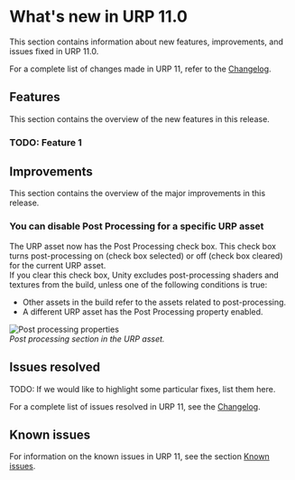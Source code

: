 # What's new in URP 11.0

This section contains information about new features, improvements, and issues fixed in URP 11.0.

For a complete list of changes made in URP 11, refer to the [Changelog](../../changelog/CHANGELOG.html).

## Features

This section contains the overview of the new features in this release.

### TODO: Feature 1

## Improvements

This section contains the overview of the major improvements in this release.

### You can disable Post Processing for a specific URP asset

The URP asset now has the Post Processing check box. This check box turns post-processing on (check box selected) or off (check box cleared) for the current URP asset.<br/>If you clear this check box, Unity excludes post-processing shaders and textures from the build, unless one of the following conditions is true:<ul><li>Other assets in the build refer to the assets related to post-processing.</li><li>A different URP asset has the Post Processing property enabled.</li></ul>

![Post processing properties](../Images/whats-new/urp-11/urp-asset-post-processing.png)<br/>*Post processing section in the URP asset.*

## Issues resolved

TODO: If we would like to highlight some particular fixes, list them here. 

For a complete list of issues resolved in URP 11, see the [Changelog](../../changelog/CHANGELOG.html).

## Known issues

For information on the known issues in URP 11, see the section [Known issues](../known-issues.md).
